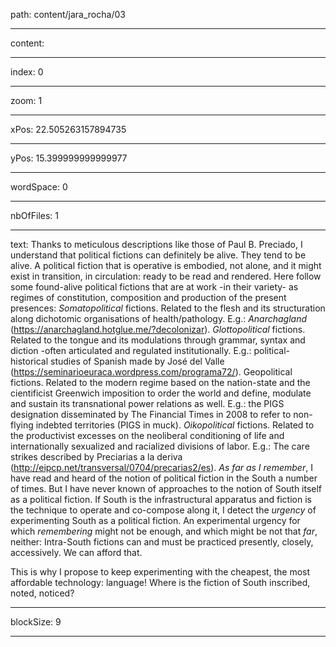 path: content/jara_rocha/03

----

content: 

----

index: 0

----

zoom: 1

----

xPos: 22.505263157894735

----

yPos: 15.399999999999977

----

wordSpace: 0

----

nbOfFiles: 1

----

text: Thanks to meticulous descriptions like those of Paul B. Preciado, I understand that political fictions can definitely be alive. They tend to be alive. A political fiction that is operative is embodied, not alone, and it might exist in transition, in circulation: ready to be read and rendered. Here follow some found-alive political fictions that are at work -in their variety- as regimes of constitution, composition and production of the present presences:
*Somatopolitical* fictions. Related to the flesh and its structuration along dichotomic organisations of health/pathology. E.g.: *Anarchagland* (https://anarchagland.hotglue.me/?decolonizar).
*Glottopolitical* fictions. Related to the tongue and its modulations through grammar, syntax and diction -often articulated and regulated institutionally. E.g.: political-historical studies of Spanish made by José del Valle (https://seminarioeuraca.wordpress.com/programa72/).
Geopolitical fictions. Related to the modern regime based on the nation-state and the cientificist Greenwich imposition to order the world and define, modulate and sustain its transnational power relations as well. E.g.: the PIGS designation disseminated by The Financial Times in 2008 to refer to non-flying indebted territories (PIGS in muck).
*Oikopolitical* fictions. Related to the productivist excesses on the neoliberal conditioning of life and internationally sexualized and racialized divisions of labor. E.g.: The care strikes described by Preciarias a la deriva (http://eipcp.net/transversal/0704/precarias2/es).
*As far as I remember*, I have read and heard of the notion of political fiction in the South a number of times. But I have never known of approaches to the notion of South itself as a political fiction. If South is the infrastructural apparatus and fiction is the technique to operate and co-compose along it, I detect the *urgency* of experimenting South as a political fiction. An experimental urgency for which *remembering* might not be enough, and which might be not that *far*, neither: Intra-South fictions can and must be practiced presently, closely, accessively. We can afford that.  

This is why I propose to keep experimenting with the cheapest, the most affordable technology: language! Where is the fiction of South inscribed, noted, noticed?   


----

blockSize: 9

----


